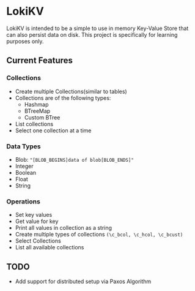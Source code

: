 # LokiKV

LokiKV is intended to be a simple to use in memory Key-Value Store that can also persist data on disk.
This project is specifically for learning purposes only.


## Current Features

### Collections
 - Create multiple Collections(similar to tables)
 - Collections are of the following types:
   - Hashmap
   - BTreeMap
   - Custom BTree
 - List collections
 - Select one collection at a time

### Data Types
 - Blob: `"[BLOB_BEGINS]data of blob[BLOB_ENDS]"`
 - Integer
 - Boolean
 - Float
 - String

### Operations
 - Set key values
 - Get value for key
 - Print all values in collection as a string
 - Create multiple types of collections ```(\c_bcol, \c_hcol, \c_bcust)```
 - Select Collections
 - List all available collections

## TODO

 - Add support for distributed setup via Paxos Algorithm

